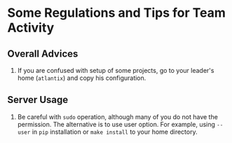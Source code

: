 # Some Regulations and Tips for Team Activity

## Overall Advices

1. If you are confused with setup of some projects, go to your leader's home (`atlantix`) and copy his configuration.

## Server Usage

1. Be careful with `sudo` operation, although many of you do not have the permission. The alternative is to use user option. For example, using `--user` in `pip` installation or `make install` to your home directory.